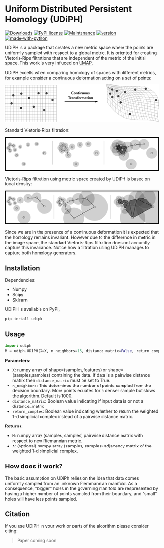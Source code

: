# Uniform Distributed Persistent Homology (UDiPH)


[![Downloads](https://pepy.tech/badge/udiph)](https://pepy.tech/project/udiph) [![PyPI license](https://img.shields.io/pypi/l/ansicolortags.svg)](https://github.com/Antonio-Leitao/dbsampler/blob/main/LICENSE) [![Maintenance](https://img.shields.io/badge/Maintained%3F-yes-03a80e.svg)](https://github.com/Antonio-Leitao) [![version ](https://img.shields.io/badge/release-0.0.2-blue.svg)](https://pypi.org/project/udiph/) [![made-with-python](https://img.shields.io/badge/Made%20with-Python-1f425f.svg)](https://www.python.org/)

UDiPH is a package that creates a new metric space where the points are uniformly sampled with respect to a global metric. It is oriented for creating Vietoris-Rips filtrations that are independent of the metric of the initial space. This work is very influced on [UMAP](https://github.com/lmcinnes/umap).

UDiPH excells when comparing homology of spaces with different metrics, for example consider a continuous deformation acting on a set of points:
<p align="center">
  <img src="images/udiph_readme.png" width="600"/>
</p>

Standard Vietoris-Rips filtration:
<p align="center">
  <img src="images/2filtrations_std.png" width="600"/>
</p>
Vietoris-Rips filtration using metric space created by UDiPH is based on local density:
<p align="center">
  <img src="images/2filtrations_udiph.png" width="600"/>
</p>
Since we are in the presence of a continuous deformation it is expected that the homology remains invariant. However due to the difference in metric in the image space, the standard Vietoris-Rips filtration does not accuratly capture this invariance. Notice how a filtration using UDiPH manages to capture both homology generators.

## Installation
Dependencies:
  - Numpy
  - Scipy
  - Sklearn

UDIPH is available on PyPI,

```sh
pip install udiph
```
## Usage
```python
import udiph
M = udiph.UDIPH(X=X, n_neighbors=15, distance_matrix=False, return_complex=False)
```
**Parameters:**
-  ``X``: numpy array of shape=(samples,features) or shape=(samples,samples) containing the data. If data is a pairwise distance matrix then ``distance_matrix`` must be set to True.
 -  ``n_neighbors``: This determines the number of points sampled from the decision boundary. More points equates for a denser sample but slows the algorithm. Default is 1000.
 -  ``distance_matrix``: Boolean value indicating if input data is or not a distance_matrix 
 -  ``return_complex``: Boolean value indicating whether to return the weighted 1-d simplicial complex instead of a pairwise distance matrix.
 
**Returns:**
 -  ``M``: numpy array (samples, samples) pairwise distance matrix with respect to new Riemannian metric.
 -  ``A``: (optional) numpy array (samples, samples) adjacency matrix of the weighted 1-d simplicial complex.

## How does it work?
The basic assumption on UDiPh relies on the idea that data comes uniformly sampled from an unknown Riemmannian manifold. As a consequence, "bigger" holes in the governing manifold are respresented by having a higher number of points sampled from their boundary, and "small" holes will have less points sampled.
 
## Citation
If you use UDiPH in your work or parts of the algorithm please consider citing:
> Paper coming soon
